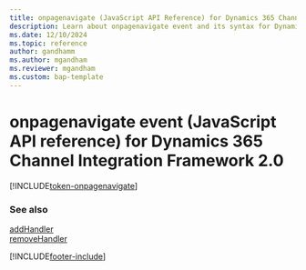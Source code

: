 ```yaml
---
title: onpagenavigate (JavaScript API Reference) for Dynamics 365 Channel Integration Framework 2.0 
description: Learn about onpagenavigate event and its syntax for Dynamics 365 Channel Integration Framework 2.0.
ms.date: 12/10/2024
ms.topic: reference
author: gandhamm
ms.author: mgandham
ms.reviewer: mgandham
ms.custom: bap-template
---
```


# onpagenavigate event (JavaScript API reference) for Dynamics 365 Channel Integration Framework 2.0

[!INCLUDE[token-onpagenavigate](../../../../shared/token-onpagenavigate.md)]

### See also

[addHandler](../../../../v1/develop/reference/microsoft-ciframework/addHandler.md)  
[removeHandler](../../../../v1/develop/reference/microsoft-ciframework/removeHandler.md)  


[!INCLUDE[footer-include](../../../../../includes/footer-banner.md)]
